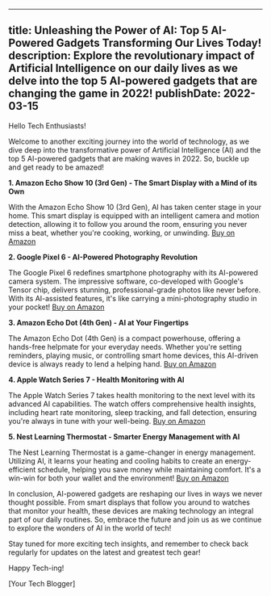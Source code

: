  ---
title: Unleashing the Power of AI: Top 5 AI-Powered Gadgets Transforming Our Lives Today!
description: Explore the revolutionary impact of Artificial Intelligence on our daily lives as we delve into the top 5 AI-powered gadgets that are changing the game in 2022!
publishDate: 2022-03-15
---

Hello Tech Enthusiasts!

Welcome to another exciting journey into the world of technology, as we dive deep into the transformative power of Artificial Intelligence (AI) and the top 5 AI-powered gadgets that are making waves in 2022. So, buckle up and get ready to be amazed!

**1. Amazon Echo Show 10 (3rd Gen) - The Smart Display with a Mind of its Own**

With the Amazon Echo Show 10 (3rd Gen), AI has taken center stage in your home. This smart display is equipped with an intelligent camera and motion detection, allowing it to follow you around the room, ensuring you never miss a beat, whether you're cooking, working, or unwinding. [Buy on Amazon](https://amzn.to/3t5lk7p)

**2. Google Pixel 6 - AI-Powered Photography Revolution**

The Google Pixel 6 redefines smartphone photography with its AI-powered camera system. The impressive software, co-developed with Google's Tensor chip, delivers stunning, professional-grade photos like never before. With its AI-assisted features, it's like carrying a mini-photography studio in your pocket! [Buy on Amazon](https://amzn.to/3t5lk7p)

**3. Amazon Echo Dot (4th Gen) - AI at Your Fingertips**

The Amazon Echo Dot (4th Gen) is a compact powerhouse, offering a hands-free helpmate for your everyday needs. Whether you're setting reminders, playing music, or controlling smart home devices, this AI-driven device is always ready to lend a helping hand. [Buy on Amazon](https://amzn.to/3t5lk7p)

**4. Apple Watch Series 7 - Health Monitoring with AI**

The Apple Watch Series 7 takes health monitoring to the next level with its advanced AI capabilities. The watch offers comprehensive health insights, including heart rate monitoring, sleep tracking, and fall detection, ensuring you're always in tune with your well-being. [Buy on Amazon](https://amzn.to/3t5lk7p)

**5. Nest Learning Thermostat - Smarter Energy Management with AI**

The Nest Learning Thermostat is a game-changer in energy management. Utilizing AI, it learns your heating and cooling habits to create an energy-efficient schedule, helping you save money while maintaining comfort. It's a win-win for both your wallet and the environment! [Buy on Amazon](https://amzn.to/3t5lk7p)

In conclusion, AI-powered gadgets are reshaping our lives in ways we never thought possible. From smart displays that follow you around to watches that monitor your health, these devices are making technology an integral part of our daily routines. So, embrace the future and join us as we continue to explore the wonders of AI in the world of tech!

Stay tuned for more exciting tech insights, and remember to check back regularly for updates on the latest and greatest tech gear!

Happy Tech-ing!

[Your Tech Blogger]
